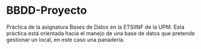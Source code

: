# BBDD-Proyecto
Práctica de la asignatura Bases de Datos en la ETSIINF de la UPM. Esta práctica está orientada hacia el manejo de una base de datos que pretende gestionar un local, en este caso una panadería.
